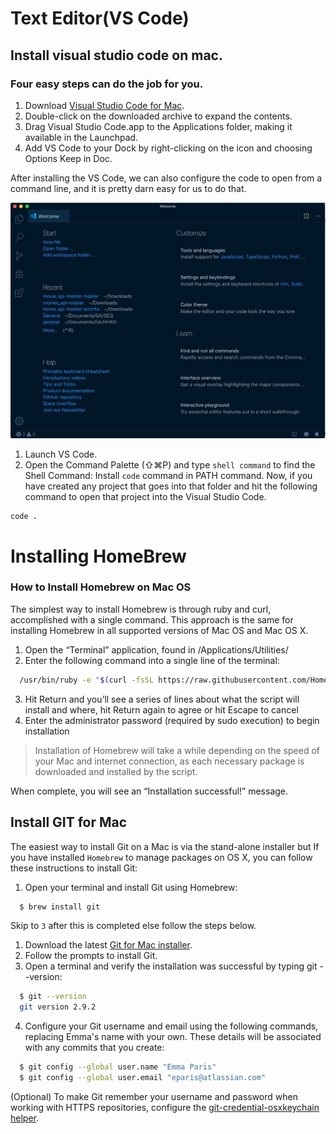 # Text Editor(VS Code)

## Install visual studio code on mac.
### Four easy steps can do the job for you.

1. Download [Visual Studio Code for Mac](https://code.visualstudio.com/download).
1. Double-click on the downloaded archive to expand the contents.
1. Drag Visual Studio Code.app to the Applications folder, making it available in the Launchpad.
1. Add VS Code to your Dock by right-clicking on the icon and choosing  Options  Keep in Doc.

After installing the VS Code, we can also configure the code to open from a command line, and it is pretty darn easy for us to do that.

![vscode image](../../uploads/vscode.png)
1. Launch VS Code.
1. Open the Command Palette (⇧⌘P) and type `shell command` to find the Shell Command: Install `code` command in PATH command.
Now, if you have created any project that goes into that folder and hit the following command to open that project into the Visual Studio Code.

```
code .

```

# Installing HomeBrew
### How to Install Homebrew on Mac OS

The simplest way to install Homebrew is through ruby and curl, accomplished with a single command. This approach is the same for installing Homebrew in all supported versions of Mac OS and Mac OS X.

1. Open the “Terminal” application, found in /Applications/Utilities/
2. Enter the following command into a single line of the terminal:

```bash
  /usr/bin/ruby -e "$(curl -fsSL https://raw.githubusercontent.com/Homebrew/install/master/install)"
```
3. Hit Return and you’ll see a series of lines about what the script will install and where, hit Return again to agree or hit Escape to cancel
4. Enter the administrator password (required by sudo execution) to begin installation

>Installation of Homebrew will take a while depending on the speed of your Mac and internet connection, as each necessary package is downloaded and installed by the script.

When complete, you will see an “Installation successful!” message.

## Install GIT for Mac
The easiest way to install Git on a Mac is via the stand-alone installer but If you have installed `Homebrew` to manage packages on OS X, you can follow these instructions to install Git:

1. Open your terminal and install Git using Homebrew:

```bash
  $ brew install git
```
Skip to `3` after this is completed else follow the steps below.

1. Download the latest [Git for Mac installer](https://sourceforge.net/projects/git-osx-installer/files/).
2. Follow the prompts to install Git.
3. Open a terminal and verify the installation was successful by typing git --version:
```bash
  $ git --version
  git version 2.9.2
```
4. Configure your Git username and email using the following commands, replacing Emma's name with your own. These details will be associated with any commits that you create:
```bash
  $ git config --global user.name "Emma Paris"
  $ git config --global user.email "eparis@atlassian.com"
```
(Optional) To make Git remember your username and password when working with HTTPS repositories, configure the [git-credential-osxkeychain helper](https://www.atlassian.com/git/tutorials/install-git#install-the-git-credential-osx).

